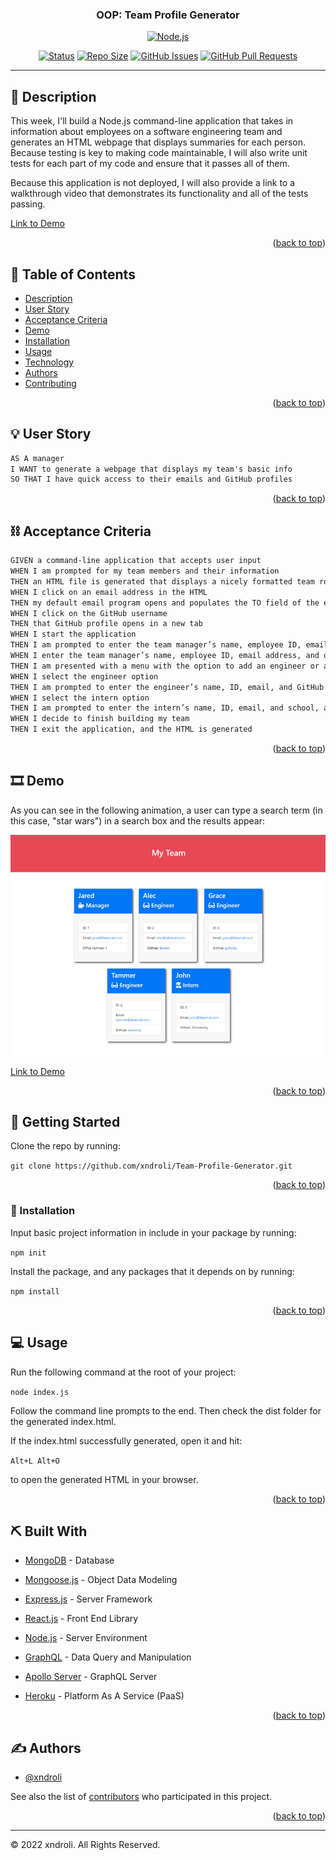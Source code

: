 <a name="readme-top"></a>

<h3 align="center">OOP: Team Profile Generator </h3>

<div align="center">

[![Node.js](https://img.shields.io/badge/nodejs-yellow.svg)](https://nodejs.org/)

[![Status](https://img.shields.io/badge/status-active-success.svg)]()
[![Repo Size](https://img.shields.io/github/repo-size/xndroli/Team-Profile-Generator.svg)](https://github.com/xndroli/Team-Profile-Generator/issues)
[![GitHub Issues](https://img.shields.io/github/issues/xndroli/Team-Profile-Generator.svg)](https://github.com/xndroli/Team-Profile-Generator/issues)
[![GitHub Pull Requests](https://img.shields.io/github/issues-pr/xndroli/Team-Profile-Generator.svg)](https://github.com/xndroli/Team-Profile-Generator/pulls)

</div>

---

## 🔗 Description <a name = "description"></a>

This week, I'll build a Node.js command-line application that takes in information about employees on a software engineering team and generates an HTML webpage that displays summaries for each person. Because testing is key to making code maintainable, I will also write unit tests for each part of my code and ensure that it passes all of them.

Because this application is not deployed, I will also provide a link to a walkthrough video that demonstrates its functionality and all of the tests passing.

[Link to Demo]()

<p align="right">(<a href="#readme-top">back to top</a>)</p>

## 📝 Table of Contents

- [Description](#description)
- [User Story](#user_story)
- [Acceptance Criteria](#acceptance_criteria)
- [Demo](#demo)
- [Installation](#installation)
- [Usage](#usage)
- [Technology](#built_with)
- [Authors](#authors)
- [Contributing](../CONTRIBUTING.md)

<p align="right">(<a href="#readme-top">back to top</a>)</p>

## 💡 User Story <a name = "user_story"></a>

```md
AS A manager
I WANT to generate a webpage that displays my team's basic info
SO THAT I have quick access to their emails and GitHub profiles
```

<p align="right">(<a href="#readme-top">back to top</a>)</p>

## ⛓️ Acceptance Criteria <a name = "acceptance_criteria"></a>

```md
GIVEN a command-line application that accepts user input
WHEN I am prompted for my team members and their information
THEN an HTML file is generated that displays a nicely formatted team roster based on user input
WHEN I click on an email address in the HTML
THEN my default email program opens and populates the TO field of the email with the address
WHEN I click on the GitHub username
THEN that GitHub profile opens in a new tab
WHEN I start the application
THEN I am prompted to enter the team manager’s name, employee ID, email address, and office number
WHEN I enter the team manager’s name, employee ID, email address, and office number
THEN I am presented with a menu with the option to add an engineer or an intern or to finish building my team
WHEN I select the engineer option
THEN I am prompted to enter the engineer’s name, ID, email, and GitHub username, and I am taken back to the menu
WHEN I select the intern option
THEN I am prompted to enter the intern’s name, ID, email, and school, and I am taken back to the menu
WHEN I decide to finish building my team
THEN I exit the application, and the HTML is generated
```

<p align="right">(<a href="#readme-top">back to top</a>)</p>

## 🎞️ Demo <a name = "demo"></a>

As you can see in the following animation, a user can type a search term (in this case, "star wars") in a search box and the results appear:

[![OOP: Team Profile Generator](./assets/images/oop-TeamProfileGenerator-demo.png)](https://github.com/xndroli/Team-Profile-Generator/)

[Link to Demo]()

<p align="right">(<a href="#readme-top">back to top</a>)</p>

## 🏁 Getting Started <a name = "getting_started"></a>

Clone the repo by running:

`git clone https://github.com/xndroli/Team-Profile-Generator.git`

<p align="right">(<a href="#readme-top">back to top</a>)</p>

### 💾 Installation <a name = "installation"></a>

Input basic project information in include in your package by running:

`npm init`

Install the package, and any packages that it depends on by running:

`npm install`

<p align="right">(<a href="#readme-top">back to top</a>)</p>

## 💻 Usage <a name="usage"></a>

Run the following command at the root of your project:

`node index.js`

Follow the command line prompts to the end. Then check the dist folder for the generated index.html.

If the index.html successfully generated, open it and hit:

`Alt+L Alt+O`

to open the generated HTML in your browser.

<p align="right">(<a href="#readme-top">back to top</a>)</p>

## ⛏️ Built With <a name = "built_with"></a>

- [MongoDB](https://www.mongodb.com/) - Database
- [Mongoose.js](https://mongoosejs.com/) - Object Data Modeling
- [Express.js](https://expressjs.com/) - Server Framework
- [React.js](https://reactjs.org/) - Front End Library
- [Node.js](https://nodejs.org/) - Server Environment

- [GraphQL](https://graphql.org/) - Data Query and Manipulation
- [Apollo Server](https://www.apollographql.com/) - GraphQL Server
- [Heroku](https://www.heroku.com/) - Platform As A Service (PaaS)

<p align="right">(<a href="#readme-top">back to top</a>)</p>

## ✍️ Authors <a name = "authors"></a>

- [@xndroli](https://github.com/xndroli)

See also the list of [contributors](https://github.com/xndroli/Team-Profile-Generator/contributors) who participated in this project.

<p align="right">(<a href="#readme-top">back to top</a>)</p>

---

© 2022 xndroli. All Rights Reserved.
